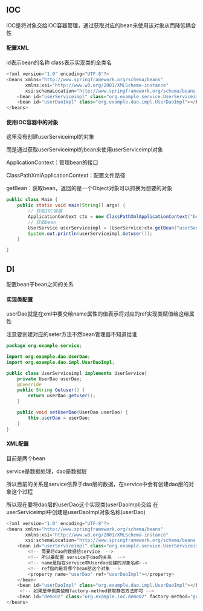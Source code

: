 ## IOC

IOC是将对象交给IOC容器管理，通过获取对应的bean来使用该对象从而降低耦合性

#### 配置XML

id表示bean的名称
class表示实现类的全类名

```java
<?xml version="1.0" encoding="UTF-8"?>
<beans xmlns="http://www.springframework.org/schema/beans"
       xmlns:xsi="http://www.w3.org/2001/XMLSchema-instance"
       xsi:schemaLocation="http://www.springframework.org/schema/beans http://www.springframework.org/schema/beans/spring-beans.xsd">
    <bean id="userServiceimpl" class="org.example.service.UserServiceimpl"></bean>
    <bean id="userDaoImpl" class="org.example.dao.impl.UserDaoImpl"></bean>
</beans>
```

#### 使用IOC容器中的对象

这里没有创建userServiceimpl的对象

而是通过获取userServiceimpl的bean来使用userServiceimpl对象

ApplicationContext：管理bean的接口

ClassPathXmlApplicationContext：配置文件路径

getBean：获取bean，返回的是一个Object对象可以抓换为想要的对象

```java
public class Main {
    public static void main(String[] args) {
        // 获取IOC容器
        ApplicationContext ctx = new ClassPathXmlApplicationContext("beans.xml");
        // 获取bean
        UserService userServiceimpl = (UserService)ctx.getBean("userServiceimpl");
        System.out.println(userServiceimpl.Getuser());
    }

}
```

## DI

配置bean于bean之间的关系

#### 实现类配置

userDao就是在xml中要交给name属性的值表示将对应的ref实现类赋值给这给属性

注意要创建对应的seter方法不然bean管理器不知道给谁

```java
package org.example.service;

import org.example.dao.UserDao;
import org.example.dao.impl.UserDaoImpl;

public class UserServiceimpl implements UserService{
    private UserDao userDao;
    @Override
    public String Getuser() {
        return userDao.getuser();
    }

    public void setUserDao(UserDao userDao) {
        this.userDao = userDao;
    }
}
```

#### XML配置

目前是两个bean

service是数据处理，dao是数据层

所以目前的关系是service依靠于dao层的数据，在service中会有创建dao层的对象这个过程

所以现在要将dao层的userDao这个实现类(userDaoImpl)交给 在userServiceimpl中创建是userDaoImpl对象名称(userDao)

```java
<?xml version="1.0" encoding="UTF-8"?>
<beans xmlns="http://www.springframework.org/schema/beans"
       xmlns:xsi="http://www.w3.org/2001/XMLSchema-instance"
       xsi:schemaLocation="http://www.springframework.org/schema/beans http://www.springframework.org/schema/beans/spring-beans.xsd">
    <bean id="userServiceimpl" class="org.example.service.UserServiceimpl">
        <!-- 需要将dao的数据给service  -->
        <!-- 所以要配置 service于dao的关系  -->
        <!-- name是指在service中Userdao创建的对象名称-->
        <!-- ref指的是将哪个bean给这个对象 -->
        <property name="userDao" ref="userDaoImpl"></property>
    </bean>
    <bean id="userDaoImpl" class="org.example.dao.impl.UserDaoImpl"></bean>
     <!-- 如果是单例类使用factory-method获取静态方法即可 -->
    <bean id="demo02" class="org.example.ioc.demo02" factory-method="getDemo02"></bean>
</beans>
```